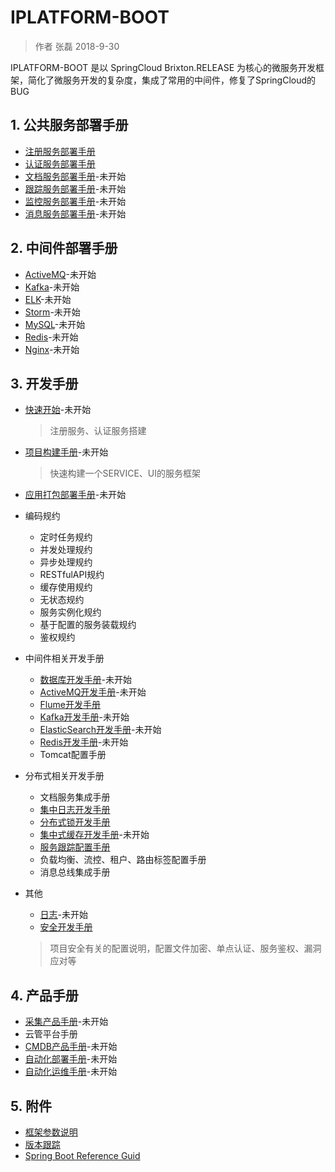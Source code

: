 # IPLATFORM-BOOT

>  作者 张磊 2018-9-30

IPLATFORM-BOOT 是以 SpringCloud Brixton.RELEASE 为核心的微服务开发框架，简化了微服务开发的复杂度，集成了常用的中间件，修复了SpringCloud的BUG

## 1. 公共服务部署手册

* [注册服务部署手册](iplatform-common/DiscoveryService.md)
* [认证服务部署手册](iplatform-common/AuthService.md)
* [文档服务部署手册](iplatfrom-common/DfssService.md)-未开始
* [跟踪服务部署手册](iplatfrom-common/TraceService.md)-未开始
* [监控服务部署手册](iplatfrom-common/AdminService.md)-未开始
* [消息服务部署手册](iplatfrom-common/NotifyService.md)-未开始

## 2. 中间件部署手册

* [ActiveMQ](middleware/ActiveMQ.md)-未开始
* [Kafka](middleware/Kafka.md)-未开始
* [ELK](middleware/ELK.md)-未开始
* [Storm](middleware/Storm.md)-未开始
* [MySQL](middleware/MysQL.md)-未开始
* [Redis](middleware/Redis.md)-未开始
* [Nginx](Nginx.md)-未开始

## 3. 开发手册

* [快速开始](QuickStart.md)-未开始

  > 注册服务、认证服务搭建

* [项目构建手册](YourFirstProject.md)-未开始

  > 快速构建一个SERVICE、UI的服务框架

* [应用打包部署手册](ProjectBuild.md)-未开始

* 编码规约

  * 定时任务规约
  * 并发处理规约
  * 异步处理规约
  * RESTfulAPI规约
  * 缓存使用规约
  * 无状态规约
  * 服务实例化规约
  * 基于配置的服务装载规约
  * 鉴权规约

* 中间件相关开发手册

  * [数据库开发手册](developer/database/README.md)-未开始
  * [ActiveMQ开发手册](developer/activemq/README.md)-未开始
  * [Flume开发手册](developer/flume/README.md)
  * [Kafka开发手册](developer/kafka/README.md)-未开始
  * [ElasticSearch开发手册](developer/elasticsearch/README.md)-未开始
  * [Redis开发手册](developer/redis/README.md)-未开始
  * Tomcat配置手册

* 分布式相关开发手册

  * 文档服务集成手册
  * [集中日志开发手册](/developer/logger/README.md)
  * [分布式锁开发手册](developer/distributedlock/README.md)
  * [集中式缓存开发手册](developer/distributedcache/README.md)-未开始
  * [服务跟踪配置手册](developer/trace/README.md)
  * 负载均衡、流控、租户、路由标签配置手册
  * 消息总线集成手册

* 其他

  * [日志](Logs.md)-未开始
  * [安全开发手册](Security.md)

  > 项目安全有关的配置说明，配置文件加密、单点认证、服务鉴权、漏洞应对等

## 4. 产品手册

- [采集产品手册](product/octopus/README.md)-未开始
- 云管平台手册
- [CMDB产品手册](product/cmdb/README.md)-未开始
- [自动化部署手册](product/autodeploy/README.md)-未开始
- [自动化运维手册](product/automatic/README.md)-未开始

## 5. 附件

* [框架参数说明](Properties.md)
* [版本跟踪](ChangeLog.md)
* [Spring Boot Reference Guid](https://docs.spring.io/spring-boot/docs/1.3.5.RELEASE/reference/html/)

